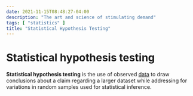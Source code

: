 ```yaml
---
date: 2021-11-15T08:48:27-04:00
description: "The art and science of stimulating demand"
tags: [ "statistics" ]
title: "Statistical Hypothesis Testing"
---
```


# Statistical hypothesis testing

**Statistical hypothesis testing** is the use of observed [data](data.md) to draw conclusions about a claim regarding a larger dataset while addressing for variations in random samples used for statistical inference.

<!-- TODO: restore when working
## Statistical hypothesis testing resources

* [Statistical Hypothesis Testing by Jennifer Kensler, Ph.D.](https://www.afit.edu/stat/statcoe_files/Statistical%20Hypothesis%20Testing.pdf) -->
